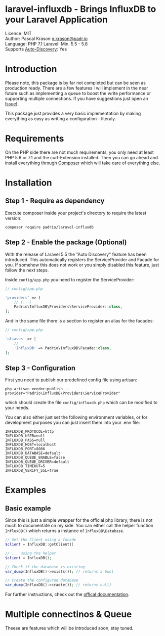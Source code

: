 # laravel-influxdb - Brings InfluxDB to your Laravel Application
Licence: MIT  
Author: Pascal Krason <p.krason@padr.io>  
Language: PHP 7.1
Laravel: Min. 5.5 - 5.8  
Supports [Auto-Discovery](https://laravel-news.com/package-auto-discovery): Yes

# Introduction
Please note, this package is by far not completed but can be seen as production ready. There are a few features I will implement in the near future such as implementing a queue to boost the write performance or supporting multiple connections. If you have suggestions just open an [Issue](https://github.com/Padrio/laravel-influxdb/issues)). 

This package just provides a very basic implementation by making everything as easy as writing a configuration - literaly.

# Requirements
On the PHP side there are not much requirements, you only need at least PHP 5.6 or 7.1 and the curl-Extension installed. Then you can go ahead and install everything through [Composer](http://getcomposer.org) which will take care of everything else.

# Installation
## Step 1 - Require as dependency 
Execute composer inside your project's directory to require the latest version:
```
composer require padrio/laravel-influxdb
``` 

## Step 2 - Enable the package (Optional)
With the release of Laravel 5.5 the "Auto Discovery" feature has been introduced. This automatically registers the ServiceProvider and Facade for you. If somehow this does not work or you simply disabled this feature, just follow the next steps.

Inside `config/app.php` you need to register the ServiceProvider:
```php
// config/app.php

'providers' => [
    // (...)
    Padrio\InfluxDB\Providers\ServiceProvider::class,  
];
```
And in the same file there is a section to register an alias for the facades:
```php
// config/app.php

'aliases' => [
    //
    'InfluxDb' => Padrio\InfluxDB\Facade::class,
];
```

## Step 3 - Configuration
First you need to publish our predefined config file using artisan: 
```
php artisan vendor:publish --provider="Padrio\InfluxDB\Providers\ServiceProvider"
```
which should create the file `config/influxdb.php` which can be modified to your needs. 

You can also either just set the following environment variables, or for development purposes you can just insert them into your .env file:
```
INFLUXDB_PROTOCOL=http
INFLUXDB_USER=null
INFLUXDB_PASS=null
INFLUXDB_HOST=localhost
INFLUXDB_PORT=8086
INFLUXDB_DATABASE=default
INFLUXDB_QUEUE_ENABLE=false
INFLUXDB_QUEUE_DRIVER=default
INFLUXDB_TIMEOUT=5
INFLUXDB_VERIFY_SSL=true
```

# Examples

## Basic example
Since this is just a simple wrapper for the official php library, there is not much to documentate on my side. You can either call the helper function `InfluxDB()` which returns a instance of `InfluxDB\Database`.

```php
// Get the Client using a facade
$client = InfluxDB::getClient()

// ... using the helper
$client = InfluxDB();

// Check if the database is existing
var_dump(InfluxDB()->exists()); // returns a bool

// Create the configured database
var_dump(InfluxDB()->craete()); // returns null)
```
For further instructions, check out the [offical documentation](https://github.com/influxdata/influxdb-php#getting-started).

# Multiple connectinos & Queue 
Theese are features which will be introduced soon, stay tuned.